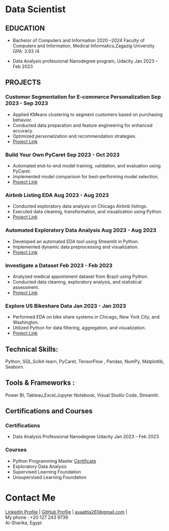 #  Data Scientist  

## EDUCATION	
  - Bachelor of Computers and Information                            2020 –2024
    Faculty of Computers and Information, Medical Informatics,Zagazig University	    
        GPA: 3.93 /4

   - Data Analysis professional Nanodegree program, Udacity
        Jan 2023 –	Feb 2023	
  
## PROJECTS
### Customer Segmentation for E-commerce Personalization            Sep 2023 - Sep 2023
- Applied KMeans clustering to segment customers based on purchasing behavior.
- Conducted data preparation and feature engineering for enhanced accuracy.
- Optimized personalization and recommendation strategies.
- [Project Link](https://github.com/AyaAttia20/unsupervised_project_customer_segmentation)
  
### Build Your Own PyCaret                                        Sep 2023 - Oct 2023
- Automated end-to-end model training, validation, and evaluation using PyCaret.
- Implemented model comparison for best-performing model selection.
- [Project Link](https://projectcourse4.streamlit.app/)
  
### Airbnb Listing EDA                                            Aug 2023 - Aug 2023
- Conducted exploratory data analysis on Chicago Airbnb listings.
- Executed data cleaning, transformation, and visualization using Python.
- [Project Link](https://github.com/AyaAttia20/Airbnb_Chicago_EDA)
  
### Automated Exploratory Data Analysis                             Aug 2023 - Aug 2023
- Developed an automated EDA tool using Streamlit in Python.
- Implemented dynamic data preprocessing and visualization.
- [Project Link](https://edaproject-nslkpbdjpr8yywoxbqfivg.streamlit.app/)
  
### Investigate a Dataset                                            Feb 2023 - Feb 2023
- Analyzed medical appointment dataset from Brazil using Python.
- Conducted data cleaning, exploratory analysis, and statistical assessment.
- [Project Link](https://github.com/AyaAttia20/-Investigate-a-Dataset-Database_No_show_appointments-)

### Explore US Bikeshare Data                                          Jan 2023 - Jan 2023
- Performed EDA on bike share systems in Chicago, New York City, and Washington.
- Utilized Python for data filtering, aggregation, and visualization.
- [Project Link](https://github.com/AyaAttia20/-Explore-US-Bikeshare-Data)

## Technical Skills:
   Python, SQL,Scikit-learn, PyCaret, TensorFlow , Pandas, NumPy, Matplotlib, Seaborn.
## Tools & Frameworks :
  Power BI, Tableau,Excel,Jupyter Notebook, Visual Studio Code, Streamlit.

## Certifications and Courses
### Certifications
- Data Analysis Professional Nanodegree                 Udacity              Jan 2023 – Feb 2023
###  Courses
- Python Programming Master    [Certificate](https://alcamp.electropi.ai/certifcate/1048C)
- Exploratory Data Analysis
- Supervised Learning Foundation
- Unsupervised Learning Foundation

# Contact Me
[LinkedIn Profile](https://www.linkedin.com/in/aya-attia-data-analyst) | [GitHub Profile](https://github.com/AyaAttia20) | [ayaattia261@gmail.com](ayaattia261@gmail.com) |    
My phone : +20 127 243 9739   
Al-Sharika, Egypt

